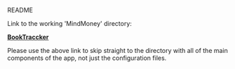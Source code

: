 README

Link to the working 'MindMoney' directory:

[**BookTraccker**]([./BookTracker](https://github.com/ZhigangQiao/BookTracker))

Please use the above link to skip straight to the directory with all of the main components of the app, not just the configuration files.
